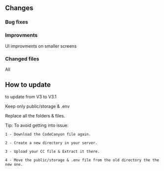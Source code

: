 ## Changes

### Bug fixes

<ul-comp :items="[
'Currently playing music: After switching from normal song to radio station, the currently playing animation does not change.',
'Right sidebar hidden elements below on smaller screens',
'Subscription window on 1280px screen issue',
'Share song on facebook & twitter bug.',
'Play button & purchase button collapse on featured cards layout',
'Radio name/play issue on the featured cards layout',
'Dark/light theme button display issue',
'Create new language issue',
'Podcast creation issue`',
'Song deletion issue',
'Podcast genre creation issue',
'Now no longer multiple panels opening at the same time on the player'
]" />

### Improvments

UI improvments on smaller screens

### Changed files

All

## How to update

to update from V3 to V3.1 

Keep only public/storage & .env 

Replace all the folders & files.

Tip: To avoid getting into issue:

    1 - Download the CodeCanyon file again.

    2 - Create a new directory in your server.

    3 - Upload your CC file & Extract it there.

    4 - Move the public/storage & .env file from the old directory the the new one.
